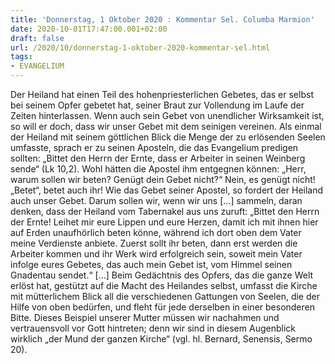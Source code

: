 ```yaml
---
title: 'Donnerstag, 1 Oktober 2020 : Kommentar Sel. Columba Marmion'
date: 2020-10-01T17:47:00.001+02:00
draft: false
url: /2020/10/donnerstag-1-oktober-2020-kommentar-sel.html
tags: 
- EVANGELIUM
---
```


Der Heiland hat einen Teil des hohenpriesterlichen Gebetes, das er selbst bei seinem Opfer gebetet hat, seiner Braut zur Vollendung im Laufe der Zeiten hinterlassen. Wenn auch sein Gebet von unendlicher Wirksamkeit ist, so will er doch, dass wir unser Gebet mit dem seinigen vereinen. Als einmal der Heiland mit seinem göttlichen Blick die Menge der zu erlösenden Seelen umfasste, sprach er zu seinen Aposteln, die das Evangelium predigen sollten: „Bittet den Herrn der Ernte, dass er Arbeiter in seinen Weinberg sende“ (Lk 10,2). Wohl hätten die Apostel ihm entgegnen können: „Herr, warum sollen wir beten? Genügt dein Gebet nicht?“ Nein, es genügt nicht! „Betet“, betet auch ihr! Wie das Gebet seiner Apostel, so fordert der Heiland auch unser Gebet. Darum sollen wir, wenn wir uns \[…\] sammeln, daran denken, dass der Heiland vom Tabernakel aus uns zuruft: „Bittet den Herrn der Ernte! Leihet mir eure Lippen und eure Herzen, damit ich mit ihnen hier auf Erden unaufhörlich beten könne, während ich dort oben dem Vater meine Verdienste anbiete. Zuerst sollt ihr beten, dann erst werden die Arbeiter kommen und ihr Werk wird erfolgreich sein, soweit mein Vater infolge eures Gebetes, das auch mein Gebet ist, vom Himmel seinen Gnadentau sendet.“ \[…\] Beim Gedächtnis des Opfers, das die ganze Welt erlöst hat, gestützt auf die Macht des Heilandes selbst, umfasst die Kirche mit mütterlichem Blick all die verschiedenen Gattungen von Seelen, die der Hilfe von oben bedürfen, und fleht für jede derselben in einer besonderen Bitte. Dieses Beispiel unserer Mutter müssen wir nachahmen und vertrauensvoll vor Gott hintreten; denn wir sind in diesem Augenblick wirklich „der Mund der ganzen Kirche“ (vgl. hl. Bernard, Senensis, Sermo 20).